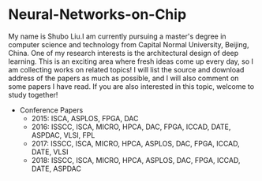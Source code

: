 # Neural-Networks-on-Chip

My name is Shubo Liu.I am currently pursuing a master's degree in computer science and technology from Capital Normal University, Beijing, China. One of my research interests is the architectural design of deep learning. This is an exciting area where fresh ideas come up every day, so I am collecting works on related topics! I will list the source and download address of the papers as much as possible, and I will also comment on some papers I have read. If you are also interested in this topic, welcome to study together!


- Conference Papers
	- 2015: ISCA, ASPLOS, FPGA, DAC
	- 2016: ISSCC, ISCA, MICRO, HPCA, DAC, FPGA, ICCAD, DATE, ASPDAC, VLSI, FPL
	- 2017: ISSCC, ISCA, MICRO, HPCA, ASPLOS, DAC, FPGA, ICCAD, DATE, VLSI
	- 2018: ISSCC, ISCA, MICRO, HPCA, ASPLOS, DAC, FPGA, ICCAD, DATE, ASPDAC
